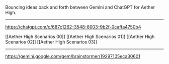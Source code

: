 Bouncing ideas back and forth between Gemini and ChatGPT for Aether High.

---

https://chatgpt.com/c/687c1262-3548-8003-9b2f-0caffa4750b4

[[Aether High Scenarios 00]]
[[Aether High Scenarios 01]]
[[Aether High Scenarios 02]]
[[Aether High Scenarios 03]]

---

https://gemini.google.com/gem/brainstormer/19297105eca30601

